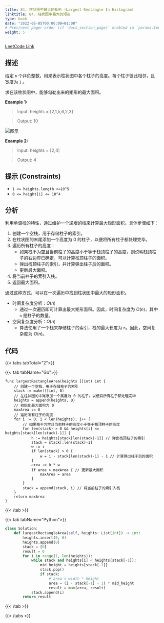```yaml
---
title: 84. 柱状图中最大的矩形 (Largest Rectangle In Histogram)
linktitle: 84. 柱状图中最大的矩形
type: book
date: "2022-05-05T00:00:00+01:00"
# Prev/next pager order (if `docs_section_pager` enabled in `params.toml`)
weight: 5
---
```


[LeetCode Link](https://leetcode.com/problems/largest-rectangle-in-histogram/)

## 描述

给定 `n` 个非负整数，用来表示柱状图中各个柱子的高度。每个柱子彼此相邻，且宽度为 `1` 。

求在该柱状图中，能够勾勒出来的矩形的最大面积。

**Example 1:**

> Input: heights = [2,1,5,6,2,3]

> Output: 10

![图示](/docs/leetcode/largestRectangleArea-1.jpeg)

**Example 2:**

> Input: heights = [2,4]

> Output: 4

## 提示 (Constraints)

- `1 <= heights.length <=10^5`
- `0 <= height[i] <= 10^4`

## 分析

利用单调栈的特性，通过维护一个递增的栈来计算最大矩形面积。具体步骤如下：

1. 创建一个空栈，用于存储柱子的索引。
2. 在柱状图的末尾添加一个高度为 0 的柱子，以便将所有柱子都处理完毕。
3. 遍历所有柱子的高度：
   - 如果栈不为空且当前柱子的高度小于等于栈顶柱子的高度，则说明栈顶柱子的右边界已确定，可以计算栈顶柱子的面积。
   - 弹出栈顶柱子的索引，并计算弹出柱子后的面积。
   - 更新最大面积。
4. 将当前柱子的索引入栈。
5. 返回最大面积。

通过这种方式，可以在一次遍历中找到柱状图中最大的矩形面积。

- 时间复杂度分析：$O(n)$
  - 通过一次遍历即可计算出最大矩形面积。因此，时间复杂度为 $O(n)$，其中 `n` 是柱子的数量。
- 空间复杂度分析：$O(n)$
  - 算法使用了一个栈来存储柱子的索引，栈的最大长度为 `n`。因此，空间复杂度为 $O(n)$。

## 代码

{{< tabs tabTotal="2">}}

{{< tab tabName="Go">}}

```golang
func largestRectangleArea(heights []int) int {
    // 创建一个空栈，用于存储柱子的索引
    stack := make([]int, 0)
    // 在柱状图的末尾添加一个高度为 0 的柱子，以便将所有柱子都处理完毕
    heights = append(heights, 0)
    // 初始化最大面积为 0
    maxArea := 0
    // 遍历所有柱子的高度
    for i := 0; i < len(heights); i++ {
        // 如果栈不为空且当前柱子的高度小于等于栈顶柱子的高度
        for len(stack) > 0 && heights[i] <= heights[stack[len(stack)-1]] {
            h := heights[stack[len(stack)-1]] // 弹出栈顶柱子的索引
            stack = stack[:len(stack)-1]
            w := i
            if len(stack) > 0 {
                w = i - stack[len(stack)-1] - 1 // 计算弹出柱子后的面积
            }
            area := h * w
            if area > maxArea { // 更新最大面积
                maxArea = area
            }
        }
        stack = append(stack, i) // 将当前柱子的索引入栈
    }
    return maxArea
}
```

{{< /tab >}}

{{< tab tabName="Python">}}

```py
class Solution:
    def largestRectangleArea(self, heights: List[int]) -> int:
        heights.insert(0, 0)
        heights.append(0)
        stack = [0]
        result = 0
        for i in range(1, len(heights)):
            while stack and heights[i] < heights[stack[-1]]:
                mid_height = heights[stack[-1]]
                stack.pop()
                if stack:
                    # area = width * height
                    area = (i - stack[-1] - 1) * mid_height
                    result = max(area, result)
            stack.append(i)
        return result
```

{{< /tab >}}

{{< /tabs >}}
